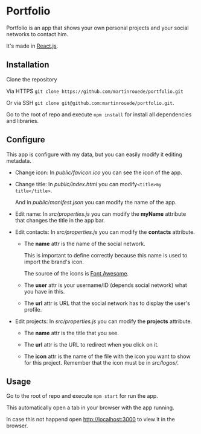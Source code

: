 # Portfolio

Portfolio is an app that shows your own personal projects and your social networks to contact him.

It's made in [React.js](https://reactjs.org/).

## Installation

Clone the repository

Via HTTPS `git clone https://github.com/martinrouede/portfolio.git`

Or via SSH `git clone git@github.com:martinrouede/portfolio.git`.

Go to the root of repo and execute `npm install` for install all dependencies and libraries.

## Configure

This app is configure with my data, but you can easily modify it editing metadata.

* Change icon: In *public/favicon.ico* you can see the icon of the app.

* Change title: In *public/index.html* you can modify`<title>my title</title>`.

  And in *public/manifest.json* you can modify the name of the app.

* Edit name: In *src/properties.js* you can modify the **myName** attribute that changes the title in the app bar.

* Edit contacts: In *src/properties.js* you can modify the **contacts** attribute.

  * The **name** attr is the name of the social network.

    This is important to define correctly because this name is used to import the brand's icon.
  
    The source of the icons is [Font Awesome](https://fontawesome.com/).
  
  * The **user** attr is your username/ID (depends social network) what you have in this.

  * The **url** attr is URL that the social network has to display the user's profile.

* Edit projects: In *src/properties.js* you can modify the **projects** attribute.

  * The **name** attr is the title that you see.

  * The **url** attr is the URL to redirect when you click on it.

  * The **icon** attr is the name of the file with the icon you want to show for this project.
    Remember that the icon must be in *src/logos/*.

## Usage

Go to the root of repo and execute `npm start` for run the app.

This automatically open a tab in your browser with the app running.

In case this not happend  open [http://localhost:3000](http://localhost:3000) to view it in the browser.
